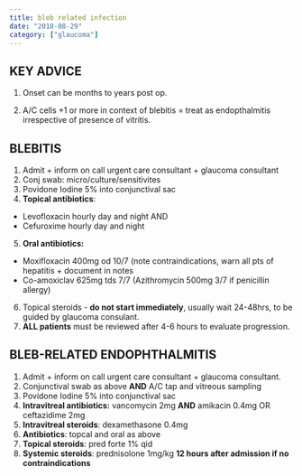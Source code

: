 ```yaml
---
title: bleb related infection
date: "2018-08-29"
category: ["glaucoma"]
---
```


## KEY ADVICE 

1. Onset can be months to years post op.

2. A/C cells +1 or more in context of blebitis = treat as endopthalmitis irrespective of presence of vitritis. 

 ## BLEBITIS


 
1. Admit + inform on call urgent care consultant + glaucoma consultant
2. Conj swab: micro/culture/sensitivites
3. Povidone Iodine 5% into conjunctival sac
4. **Topical antibiotics**:
- Levofloxacin hourly day and night AND
- Cefuroxime hourly day and night
5. **Oral antibiotics:**
- Moxifloxacin 400mg od 10/7 (note contraindications, warn all pts of hepatitis + document in notes
- Co-amoxiclav 625mg tds 7/7 (Azithromycin 500mg 3/7 if penicillin allergy)
6. Topical steroids - **do not start immediately**, usually wait 24-48hrs, to be guided by glaucoma consulant. 
7. **ALL patients** must be reviewed after 4-6 hours to evaluate progression. 


 
 ## BLEB-RELATED ENDOPHTHALMITIS 
 
1. Admit + inform on call urgent care consultant + glaucoma consultant. 
2. Conjunctival swab as above **AND** A/C tap and vitreous sampling
3. Povidone Iodine 5% into conjunctival sac
4. **Intravitreal antibiotics:** vancomycin 2mg **AND** amikacin 0.4mg OR ceftazidime 2mg
5. **Intravitreal steroids**: dexamethasone 0.4mg
6. **Antibiotics**: topcal and oral as above
7. **Topical steroids**: pred forte 1% qid
8. **Systemic steroids**: prednisolone 1mg/kg **12 hours after admission if no contraindications**


